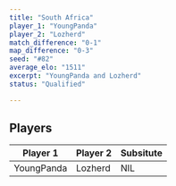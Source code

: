 ```yaml
---
title: "South Africa"
player_1: "YoungPanda"
player_2: "Lozherd"
match_difference: "0-1"
map_difference: "0-3"
seed: "#82"
average_elo: "1511"
excerpt: "YoungPanda and Lozherd"
status: "Qualified"

---
```

## Players

| Player 1 | Player 2 | Subsitute |
| -- | -- | -- |
| YoungPanda | Lozherd | NIL |
